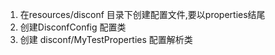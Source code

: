 1. 在resources/disconf 目录下创建配置文件,要以properties结尾
2. 创建DisconfConfig 配置类 
3. 创建 disconf/MyTestProperties 配置解析类